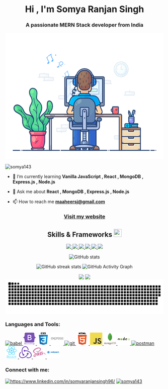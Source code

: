 

<!--
**somya143/somya143** is a ✨ _special_ ✨ repository because its `README.md` (this file) appears on your GitHub profile.

Here are some ideas to get you started:

- 🔭 I’m currently working on ...
- 🌱 I’m currently learning ...
- 👯 I’m looking to collaborate on ...
- 🤔 I’m looking for help with ...
- 💬 Ask me about ...
- 📫 How to reach me: ...
- 😄 Pronouns: ...
- ⚡ Fun fact: ...
-->

<h1 align="center">Hi , I'm Somya Ranjan Singh</h1>
<h3 align="center">A passionate MERN Stack developer from India</h3>

<img width="1000px" height="400px" src="/Images/abc.gif" />


<p align="left"> <img src="https://komarev.com/ghpvc/?username=somya143&label=Profile%20views&color=0e75b6&style=flat" alt="somya143" /> </p>

- 🌱 I’m currently learning **Vanilla JavaScript , React , MongoDB , Express.js , Node.js**

- 💬 Ask me about **React , MongoDB , Express.js , Node.js**

- 📫 How to reach me **maaheersj@gmail.com**





<h3 align="center" text-decoration="none"><a href="https://github.com/somya143/chemical-rake-3857" target="_blank" rel="noopener noreferrer" >
    Visit my website
</a></h3>

<!-- - 🎯 Full Stack Web Developer -->



<div align="center">
<h2 > Skills & Frameworks <img src = "https://media2.giphy.com/media/QssGEmpkyEOhBCb7e1/giphy.gif?cid=ecf05e47a0n3gi1bfqntqmob8g9aid1oyj2wr3ds3mg700bl&rid=giphy.gif" height =25px width = 25px> </h2>
<a href= "https://github.com/somya143/chemical-rake-3857?tab=repositories&q=&type=&language=javascript&sort= "> <img width ='32px' src ='https://raw.githubusercontent.com/rahulbanerjee26/githubAboutMeGenerator/main/icons/javascript.svg'> </a>
<a href= "https://github.com/somya143/chemical-rake-3857?tab=repositories&q=&type=&language=bootstrap&sort= "> <img width ='32px' src ='https://raw.githubusercontent.com/rahulbanerjee26/githubAboutMeGenerator/main/icons/bootstrap.svg'> </a>
<a href= "https://github.com/somya143/chemical-rake-3857?tab=repositories&q=&type=&language=html&sort= "> <img width ='32px' src ='https://raw.githubusercontent.com/rahulbanerjee26/githubAboutMeGenerator/main/icons/html.svg'> </a>
<a href= "https://github.com/somya143/chemical-rake-3857?tab=repositories&q=&type=&language=css&sort= "> <img width ='32px' src ='https://raw.githubusercontent.com/rahulbanerjee26/githubAboutMeGenerator/main/icons/css.svg'> </a>
<a href= "https://github.com/RiteshAravindra/Array-operations-in-java "> <img height="32px" src ='https://raw.githubusercontent.com/rahulbanerjee26/githubAboutMeGenerator/main/icons/java.svg'> </a>
<a href= "https://github.com/RiteshAravindra?tab=repositories&q=&type=&language=css&sort= "> <img height="35px" src ='https://raw.githubusercontent.com/rahulbanerjee26/githubAboutMeGenerator/main/icons/git.svg'> </a>

  
  
  
  
![GitHub stats](https://github-readme-stats.vercel.app/api?username=somya143&show_icons=true)

![GitHub streak stats](https://github-readme-streak-stats.herokuapp.com/?user=somya143)
 ![GitHub Activity Graph](https://activity-graph.herokuapp.com/graph?username=somya143)

<img align="center" src="https://github-readme-stats.vercel.app/api/top-langs/?username=somya143&layout=compact&theme=vue&hide_border=true" />


<img align="center" src="https://raw.githubusercontent.com/halfrost/halfrost/master/icons/header_.png" />

 <img align="center" src="https://raw.githubusercontent.com/AkshatRastogi-1nC0re/AkshatRastogi-1nC0re/output/github-contribution-grid-snake-sissa-white.svg#gh-light-mode-only" />




 <h3 align="left">Languages and Tools:</h3>
<p align="left"> <a href="https://babeljs.io/" target="_blank" rel="noreferrer"> <img src="https://www.vectorlogo.zone/logos/babeljs/babeljs-icon.svg" alt="babel" width="40" height="40"/> </a> <a href="https://getbootstrap.com" target="_blank" rel="noreferrer"> <img src="https://raw.githubusercontent.com/devicons/devicon/master/icons/bootstrap/bootstrap-plain-wordmark.svg" alt="bootstrap" width="40" height="40"/> </a> <a href="https://www.w3schools.com/css/" target="_blank" rel="noreferrer"> <img src="https://raw.githubusercontent.com/devicons/devicon/master/icons/css3/css3-original-wordmark.svg" alt="css3" width="40" height="40"/> </a> <a href="https://expressjs.com" target="_blank" rel="noreferrer"> <img src="https://raw.githubusercontent.com/devicons/devicon/master/icons/express/express-original-wordmark.svg" alt="express" width="40" height="40"/> </a> <a href="https://git-scm.com/" target="_blank" rel="noreferrer"> <img src="https://www.vectorlogo.zone/logos/git-scm/git-scm-icon.svg" alt="git" width="40" height="40"/> </a> <a href="https://www.w3.org/html/" target="_blank" rel="noreferrer"> <img src="https://raw.githubusercontent.com/devicons/devicon/master/icons/html5/html5-original-wordmark.svg" alt="html5" width="40" height="40"/> </a> <a href="https://developer.mozilla.org/en-US/docs/Web/JavaScript" target="_blank" rel="noreferrer"> <img src="https://raw.githubusercontent.com/devicons/devicon/master/icons/javascript/javascript-original.svg" alt="javascript" width="40" height="40"/> </a> <a href="https://www.mongodb.com/" target="_blank" rel="noreferrer"> <img src="https://raw.githubusercontent.com/devicons/devicon/master/icons/mongodb/mongodb-original-wordmark.svg" alt="mongodb" width="40" height="40"/> </a> <a href="https://nodejs.org" target="_blank" rel="noreferrer"> <img src="https://raw.githubusercontent.com/devicons/devicon/master/icons/nodejs/nodejs-original-wordmark.svg" alt="nodejs" width="40" height="40"/> </a> <a href="https://postman.com" target="_blank" rel="noreferrer"> <img src="https://www.vectorlogo.zone/logos/getpostman/getpostman-icon.svg" alt="postman" width="40" height="40"/> </a> <a href="https://reactjs.org/" target="_blank" rel="noreferrer"> <img src="https://raw.githubusercontent.com/devicons/devicon/master/icons/react/react-original-wordmark.svg" alt="react" width="40" height="40"/> </a> <a href="https://redux.js.org" target="_blank" rel="noreferrer"> <img src="https://raw.githubusercontent.com/devicons/devicon/master/icons/redux/redux-original.svg" alt="redux" width="40" height="40"/> </a> <a href="https://sass-lang.com" target="_blank" rel="noreferrer"> <img src="https://raw.githubusercontent.com/devicons/devicon/master/icons/sass/sass-original.svg" alt="sass" width="40" height="40"/> </a> <a href="https://webpack.js.org" target="_blank" rel="noreferrer"> <img src="https://raw.githubusercontent.com/devicons/devicon/d00d0969292a6569d45b06d3f350f463a0107b0d/icons/webpack/webpack-original-wordmark.svg" alt="webpack" width="40" height="40"/> </a> </p>



<h3 align="left">Connect with me:</h3>
<p align="left">
<a href="https://www.linkedin.com/in/somyaranjansingh96/" target="blank"><img align="center" src="https://raw.githubusercontent.com/rahuldkjain/github-profile-readme-generator/master/src/images/icons/Social/linked-in-alt.svg" alt="https://www.linkedin.com/in/somyaranjansingh96/" height="30" width="40" /></a>
<a href="https://codesandbox.com/somya143" target="blank"><img align="center" src="https://raw.githubusercontent.com/rahuldkjain/github-profile-readme-generator/master/src/images/icons/Social/codesandbox.svg" alt="somya143" height="30" width="40" /></a>
</p>

 </div>


